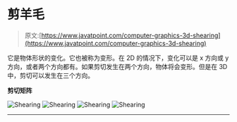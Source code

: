 # 剪羊毛

> 原文:[https://www.javatpoint.com/computer-graphics-3d-shearing](https://www.javatpoint.com/computer-graphics-3d-shearing)

它是物体形状的变化。它也被称为变形。在 2D 的情况下，变化可以是 x 方向或 y 方向，或者两个方向都有。如果剪切发生在两个方向，物体将会变形。但是在 3D 中，剪切可以发生在三个方向。

**剪切矩阵**

![Shearing](../Images/b289cf1687bbe2d2999c0e825172f64f.png)
![Shearing](../Images/70b039498fb91b1b2ceb2fe664172ac9.png)
![Shearing](../Images/10495290571d51b31c8e47c7bdb61bb2.png)
![Shearing](../Images/1b93d871b02c5406303c3aeef0c6257d.png)

* * *